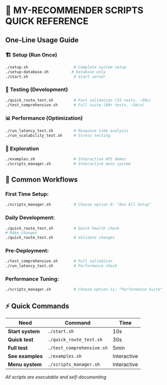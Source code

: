 # 🚀 MY-RECOMMENDER SCRIPTS QUICK REFERENCE

## **One-Line Usage Guide**

### **🏗️ Setup (Run Once)**
```bash
./setup.sh                    # Complete system setup
./setup-database.sh          # Database only
./start.sh                    # Start server
```

### **🧪 Testing (Development)**
```bash
./quick_route_test.sh         # Fast validation (15 tests, ~30s)
./test_comprehensive.sh       # Full suite (80+ tests, ~5min)
```

### **📊 Performance (Optimization)**
```bash
./run_latency_test.sh         # Response time analysis
./run_scalability_test.sh     # Stress testing
```

### **📖 Exploration**
```bash
./examples.sh                 # Interactive API demos
./scripts_manager.sh          # Interactive menu system
```

## **🎯 Common Workflows**

### **First Time Setup:**
```bash
./scripts_manager.sh          # Choose option 9: "Run All Setup"
```

### **Daily Development:**
```bash
./quick_route_test.sh         # Quick health check
# Make changes
./quick_route_test.sh         # Validate changes
```

### **Pre-Deployment:**
```bash
./test_comprehensive.sh       # Full validation
./run_latency_test.sh         # Performance check
```

### **Performance Tuning:**
```bash
./scripts_manager.sh          # Choose option 11: "Performance Suite"
```

## **⚡ Quick Commands**

| Need | Command | Time |
|------|---------|------|
| **Start system** | `./start.sh` | 10s |
| **Quick test** | `./quick_route_test.sh` | 30s |
| **Full test** | `./test_comprehensive.sh` | 5min |
| **See examples** | `./examples.sh` | Interactive |
| **Menu system** | `./scripts_manager.sh` | Interactive |

*All scripts are executable and self-documenting*
